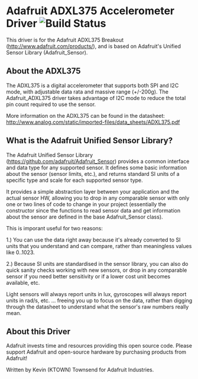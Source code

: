 # Adafruit ADXL375 Accelerometer Driver ![Build Status](https://github.com/adafruit/Adafruit_ADXL375/workflows/Arduino%20Library%20CI/badge.svg)

This driver is for the Adafruit ADXL375 Breakout (http://www.adafruit.com/products/), and is based on Adafruit's Unified Sensor Library (Adafruit_Sensor).

## About the ADXL375 ##

The ADXL375 is a digital accelerometer that supports both SPI and I2C mode, with adjustable data rata and massive range (+/-200g).  The Adafruit_ADXL375 driver takes advantage of I2C mode to reduce the total pin count required to use the sensor.

More information on the ADXL375 can be found in the datasheet: http://www.analog.com/static/imported-files/data_sheets/ADXL375.pdf

## What is the Adafruit Unified Sensor Library? ##

The Adafruit Unified Sensor Library (https://github.com/adafruit/Adafruit_Sensor) provides a common interface and data type for any supported sensor.  It defines some basic information about the sensor (sensor limits, etc.), and returns standard SI units of a specific type and scale for each supported sensor type.

It provides a simple abstraction layer between your application and the actual sensor HW, allowing you to drop in any comparable sensor with only one or two lines of code to change in your project (essentially the constructor since the functions to read sensor data and get information about the sensor are defined in the base Adafruit_Sensor class).

This is imporant useful for two reasons:

1.) You can use the data right away because it's already converted to SI units that you understand and can compare, rather than meaningless values like 0..1023.

2.) Because SI units are standardised in the sensor library, you can also do quick sanity checks working with new sensors, or drop in any comparable sensor if you need better sensitivity or if a lower cost unit becomes available, etc.

Light sensors will always report units in lux, gyroscopes will always report units in rad/s, etc. ... freeing you up to focus on the data, rather than digging through the datasheet to understand what the sensor's raw numbers really mean.

## About this Driver ##

Adafruit invests time and resources providing this open source code.  Please support Adafruit and open-source hardware by purchasing products from Adafruit!

Written by Kevin (KTOWN) Townsend for Adafruit Industries.
